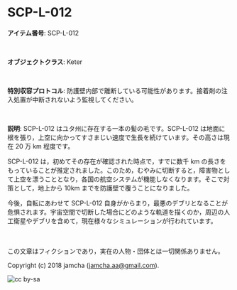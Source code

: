 

# SCP-L-012

**アイテム番号**: SCP-L-012  

<br>  

**オブジェクトクラス**: Keter  

<br>  

**特別収容プロトコル**: 防護壁内部で離断している可能性があります。接着剤の注入処置が中断されないよう監視してください。  

<br>  

**説明**: SCP-L-012 はユタ州に存在する一本の髪の毛です。SCP-L-012 は地面に根を張り，上空に向かってすさまじい速度で生長を続けています。その高さは現在 20 万 km 程度です。  

SCP-L-012 は，初めてその存在が確認された時点で，すでに数千 km の長さをもっていることが推定されました。このため，むやみに切断すると，障害物として上空を漂うこととなり，各国の航空システムが機能しなくなります。そこで対策として，地上から 10km までを防護壁で覆うことになりました。  

今後，自転にあわせて SCP-L-012 自身がからまり，最悪のデブリとなることが危惧されます。宇宙空間で切断した場合にどのような軌道を描くのか，周辺の人工衛星やデブリを含めて，現在様々なシミュレーションが行われています。  

<br>  
<br>  
この文章はフィクションであり，実在の人物・団体とは一切関係ありません。  

Copyright (c) 2018 jamcha (jamcha.aa@gmail.com).  

![cc by-sa](https://i.creativecommons.org/l/by-sa/4.0/88x31.png)  

